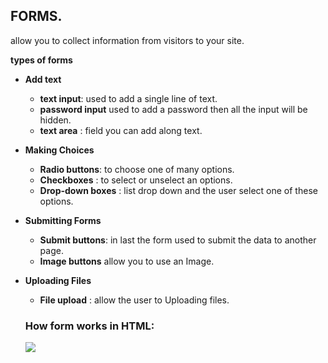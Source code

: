 ## FORMS.
allow you to collect information from visitors to your site.

**types of forms**
- **Add text**
  - **text input**: used to add a single line of text.
  - **password input** used to add a password then all the input will be hidden.
  - **text area** : field you can add along text.

- **Making Choices**
  - **Radio buttons**: to choose one of many options.
  - **Checkboxes** : to select or unselect an options.
  - **Drop-down boxes** : list drop down and the user select one of these options.
- **Submitting Forms**
  - **Submit buttons**: in last the form used to submit the data to another page.
  - **Image buttons** allow you to use an Image.
- **Uploading Files**
  - **File upload** : allow the user to Uploading files.

  
  ### How form works in HTML:

  ![](https://simfatic.com/help/v40/images/form-working.jpg)